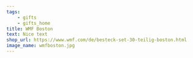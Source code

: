 ```yaml
---
tags:
    - gifts
    - gifts_home
title: WMF Boston
text: Nice text
shop_url: https://www.wmf.com/de/besteck-set-30-teilig-boston.html
image_name: wmfboston.jpg
---
```

